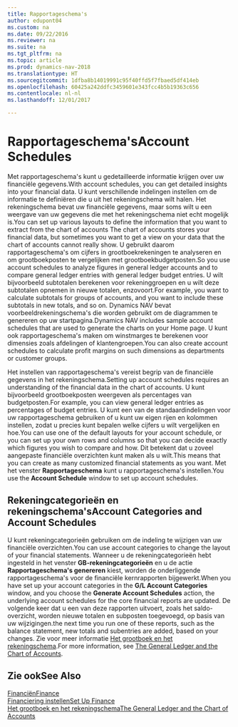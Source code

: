 ```yaml
---
title: Rapportageschema's
author: edupont04
ms.custom: na
ms.date: 09/22/2016
ms.reviewer: na
ms.suite: na
ms.tgt_pltfrm: na
ms.topic: article
ms.prod: dynamics-nav-2018
ms.translationtype: HT
ms.sourcegitcommit: 1dfba8b14019991c95f40ffd5f7fbaed5df414eb
ms.openlocfilehash: 60425a242ddfc3459601e343fcc4b5b19363c656
ms.contentlocale: nl-nl
ms.lasthandoff: 12/01/2017

---
```


# <a name="account-schedules"></a><span data-ttu-id="c7898-102">Rapportageschema's</span><span class="sxs-lookup"><span data-stu-id="c7898-102">Account Schedules</span></span>
<span data-ttu-id="c7898-103">Met rapportageschema's kunt u gedetailleerde informatie krijgen over uw financiële gegevens.</span><span class="sxs-lookup"><span data-stu-id="c7898-103">With account schedules, you can get detailed insights into your financial data.</span></span> <span data-ttu-id="c7898-104">U kunt verschillende indelingen instellen om de informatie te definiëren die u uit het rekeningschema wilt halen. Het rekeningschema bevat uw financiële gegevens, maar soms wilt u een weergave van uw gegevens die met het rekeningschema niet echt mogelijk is.</span><span class="sxs-lookup"><span data-stu-id="c7898-104">You can set up various layouts to define the information that you want to extract from the chart of accounts The chart of accounts stores your financial data, but sometimes you want to get a view on your data that the chart of accounts cannot really show.</span></span> <span data-ttu-id="c7898-105">U gebruikt daarom rapportageschema's om cijfers in grootboekrekeningen te analyseren en om grootboekposten te vergelijken met grootboekbudgetposten.</span><span class="sxs-lookup"><span data-stu-id="c7898-105">So you use account schedules to analyze figures in general ledger accounts and to compare general ledger entries with general ledger budget entries.</span></span>
<span data-ttu-id="c7898-106">U wilt bijvoorbeeld subtotalen berekenen voor rekeninggroepen en u wilt deze subtotalen opnemen in nieuwe totalen, enzovoort.</span><span class="sxs-lookup"><span data-stu-id="c7898-106">For example, you want to calculate subtotals for groups of accounts, and you want to include these subtotals in new totals, and so on.</span></span>
<span data-ttu-id="c7898-107">Dynamics NAV bevat voorbeeldrekeningschema's die worden gebruikt om de diagrammen te genereren op uw startpagina.</span><span class="sxs-lookup"><span data-stu-id="c7898-107">Dynamics NAV includes sample account schedules that are used to generate the charts on your Home page.</span></span> <span data-ttu-id="c7898-108">U kunt ook rapportageschema's maken om winstmarges te berekenen voor dimensies zoals afdelingen of klantengroepen.</span><span class="sxs-lookup"><span data-stu-id="c7898-108">You can also create account schedules to calculate profit margins on such dimensions as departments or customer groups.</span></span>  

<span data-ttu-id="c7898-109">Het instellen van rapportageschema's vereist begrip van de financiële gegevens in het rekeningschema.</span><span class="sxs-lookup"><span data-stu-id="c7898-109">Setting up account schedules requires an understanding of the financial data in the chart of accounts.</span></span>
<span data-ttu-id="c7898-110">U kunt bijvoorbeeld grootboekposten weergeven als percentages van budgetposten.</span><span class="sxs-lookup"><span data-stu-id="c7898-110">For example, you can view general ledger entries as percentages of budget entries.</span></span>
<span data-ttu-id="c7898-111">U kunt een van de standaardindelingen voor uw rapportageschema gebruiken of u kunt uw eigen rijen en kolommen instellen, zodat u precies kunt bepalen welke cijfers u wilt vergelijken en hoe.</span><span class="sxs-lookup"><span data-stu-id="c7898-111">You can use one of the default layouts for your account schedule, or you can set up your own rows and columns so that you can decide exactly which figures you wish to compare and how.</span></span>
<span data-ttu-id="c7898-112">Dit betekent dat u zoveel aangepaste financiële overzichten kunt maken als u wilt.</span><span class="sxs-lookup"><span data-stu-id="c7898-112">This means that you can create as many customized financial statements as you want.</span></span> <span data-ttu-id="c7898-113">Met het venster **Rapportageschema** kunt u rapportageschema's instellen.</span><span class="sxs-lookup"><span data-stu-id="c7898-113">You use the **Account Schedule** window to set up account schedules.</span></span>  

## <a name="account-categories-and-account-schedules"></a><span data-ttu-id="c7898-114">Rekeningcategorieën en rekeningschema's</span><span class="sxs-lookup"><span data-stu-id="c7898-114">Account Categories and Account Schedules</span></span>
<span data-ttu-id="c7898-115">U kunt rekeningcategorieën gebruiken om de indeling te wijzigen van uw financiële overzichten.</span><span class="sxs-lookup"><span data-stu-id="c7898-115">You can use account categories to change the layout of your financial statements.</span></span> <span data-ttu-id="c7898-116">Wanneer u de rekeningcategorieën hebt ingesteld in het venster **GB-rekeningcategorieën** en u de actie **Rapportageschema's genereren** kiest, worden de onderliggende rapportageschema's voor de financiële kernrapporten bijgewerkt.</span><span class="sxs-lookup"><span data-stu-id="c7898-116">When you have set up your account categories in the **G/L Account Categories** window, and you choose the **Generate Account Schedules** action, the underlying account schedules for the core financial reports are updated.</span></span> <span data-ttu-id="c7898-117">De volgende keer dat u een van deze rapporten uitvoert, zoals het saldo-overzicht, worden nieuwe totalen en subposten toegevoegd, op basis van uw wijzigingen.</span><span class="sxs-lookup"><span data-stu-id="c7898-117">the next time you run one of these reports, such as the balance statement, new totals and subentries are added, based on your changes.</span></span> <span data-ttu-id="c7898-118">Zie voor meer informatie [Het grootboek en het rekeningschema](finance-general-ledger.md).</span><span class="sxs-lookup"><span data-stu-id="c7898-118">For more information, see [The General Ledger and the Chart of Accounts](finance-general-ledger.md).</span></span>    
## <a name="see-also"></a><span data-ttu-id="c7898-119">Zie ook</span><span class="sxs-lookup"><span data-stu-id="c7898-119">See Also</span></span>
[<span data-ttu-id="c7898-120">Financiën</span><span class="sxs-lookup"><span data-stu-id="c7898-120">Finance</span></span>](finance.md)  
[<span data-ttu-id="c7898-121">Financiering instellen</span><span class="sxs-lookup"><span data-stu-id="c7898-121">Set Up Finance</span></span>](finance-setup-finance.md)  
[<span data-ttu-id="c7898-122">Het grootboek en het rekeningschema</span><span class="sxs-lookup"><span data-stu-id="c7898-122">The General Ledger and the Chart of Accounts</span></span>](finance-general-ledger.md)  

